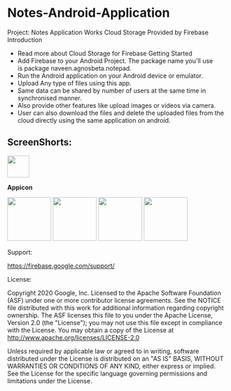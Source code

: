# Notes-Android-Application

Project: Notes Application Works Cloud Storage Provided by Firebase
Introduction
* Read more about Cloud Storage for Firebase
Getting Started
* Add Firebase to your Android Project. The package name you'll use is package naveen.agnosbeta.notepad.
* Run the Android application on your Android device or emulator. 
* Upload Any type of files using this app.
* Same data can be shared by number of users at the same time in synchronised manner. 
* Also provide other features like upload images or videos via camera.
* User can also download the files and delete the uploaded files from the cloud directly using the same application on android.

## ScreenShorts:
<p float="left">
  <a href="https://imgur.com/m9IJHsf.jpg"><img src="https://imgur.com/m9IJHsf.jpg" width="50"></a>
<p><b>Appicon</b></p>
  
<a href="https://imgur.com/avneo8d.jpg"><img src="https://imgur.com/avneo8d.jpg" width="100"></a>
<a href="https://imgur.com/zVwSf0N.jpg"><img src="https://imgur.com/zVwSf0N.jpg" width="100"></a>
<a href="https://imgur.com/KcTMgSy.jpg"><img src="https://imgur.com/KcTMgSy.jpg" width="100"></a>
<a href="https://imgur.com/s0BH3S0.jpg"><img src="https://imgur.com/s0BH3S0.jpg" width="100"></a>
</p>

Support:

https://firebase.google.com/support/

License:

Copyright 2020 Google, Inc.
Licensed to the Apache Software Foundation (ASF) under one or more contributor license agreements. See the NOTICE file distributed with this work for additional information regarding copyright ownership. The ASF licenses this file to you under the Apache License, Version 2.0 (the "License"); you may not use this file except in compliance with the License. You may obtain a copy of the License at
http://www.apache.org/licenses/LICENSE-2.0

Unless required by applicable law or agreed to in writing, software distributed under the License is distributed on an "AS IS" BASIS, WITHOUT WARRANTIES OR CONDITIONS OF ANY KIND, either express or implied. See the License for the specific language governing permissions and limitations under the License.

